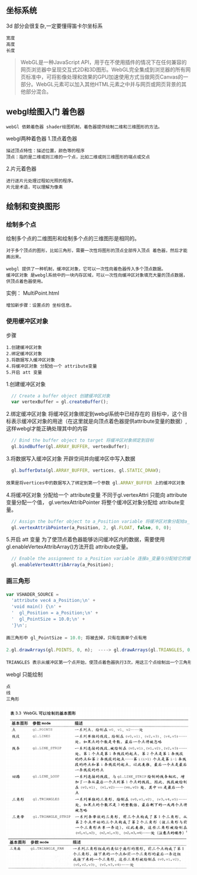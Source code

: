 ## 坐标系统
3d 部分会很复杂,一定要懂得笛卡尔坐标系
```
宽度
高度
长度
```

>WebGL是一种JavaScript API，用于在不使用插件的情况下在任何兼容的网页浏览器中呈现交互式2D和3D图形。WebGL完全集成到浏览器的所有网页标准中，可将影像处理和效果的GPU加速使用方式当做网页Canvas的一部分。WebGL元素可以加入其他HTML元素之中并与网页或网页背景的其他部分混合。

## webgl绘图入门 着色器
```
webGl 依赖着色器 shader绘图机制，着色器提供绘制二维和三维图形的方法。
```

webgl两种着色器
1.顶点着色器
```
描述顶点特性：描述位置，颜色等的程序
顶点：指的是二维或则三维的一个点，比如二维或则三维图形的端点或交点
```
2.片元着色器
```
进行逐片元处理过程如光照的程序。
片元是术语，可以理解为像素
```


## 绘制和变换图形
### 绘制多个点
绘制多个点的二维图形和绘制多个点的三维图形是相同的。
```
对于多个顶点的图形，比如三角形，需要一次性将图形的顶点全部传入顶点 着色器，然后才能画出来。

webgl 提供了一种机制，缓冲区对象，它可以一次性向着色器传入多个顶点数据。
缓冲区对象 是webgl系统中的一块内存区域，可以一次性向缓冲区对象填充大量的顶点数据，供顶点着色器使用。
```
实例：
MultiPoint.html
```
增加新步骤：设置点的 坐标信息。
```

### 使用缓冲区对象
步骤
```
1.创建缓冲区对象
2.绑定缓冲区对象
3.将数据写入缓冲区对象
4.将缓冲区对象 分配给一个 attribute变量
5.开启 att 变量
```
1.创建缓冲区对象
```js
  // Create a buffer object 创建缓冲区对象
  var vertexBuffer = gl.createBuffer();
```
2.绑定缓冲区对象
将缓冲区对象绑定到webgl系统中已经存在的 目标中，这个目标表示缓冲区对象的用途（在这里就是向顶点着色器提供attribute变量的数据）,这样webgl才能正确处理其中的内容
```js
  // Bind the buffer object to target 将缓冲区对象绑定到目标
  gl.bindBuffer(gl.ARRAY_BUFFER, vertexBuffer);
```
3.将数据写入缓冲区对象
开辟空间并向缓冲区中写入数据
```js
  gl.bufferData(gl.ARRAY_BUFFER, vertices, gl.STATIC_DRAW);

效果是将vertices中的数据写入了绑定到第一个参数 gl.ARRAY_BUFFER 上的缓冲区对象
```
4.将缓冲区对象 分配给一个 attribute变量
不同于gl.vertexAttri 只能向 attribute 变量分配一个值，
gl.vertexAttribPointer 将整个缓冲区对象分配给 attribute变量。
```js
  // Assign the buffer object to a_Position variable 将缓冲区对象分配给a_
  gl.vertexAttribPointer(a_Position, 2, gl.FLOAT, false, 0, 0);

```

5.开启 att 变量
为了使顶点着色器能够访问缓冲区内的数据，需要使用 gl.enableVertexAttribArray()方法开启 attribute变量。
```js
  // Enable the assignment to a_Position variable 连接a_变量与分配给它的缓冲区对象
  gl.enableVertexAttribArray(a_Position);
```

### 画三角形
```js
var VSHADER_SOURCE =
  'attribute vec4 a_Position;\n' +
  'void main() {\n' +
  '  gl_Position = a_Position;\n' +
  '  gl_PointSize = 10.0;\n' +
  '}\n';

画三角形中 gl_PointSize = 10.0; 将被去掉，只有在画单个点有用

2.gl.drawArrays(gl.POINTS, 0, n);  ----> gl.drawArrays(gl.TRIANGLES, 0, n);

TRIANGLES 表示从缓冲区第一个点开始，使顶点着色器执行3次，用这三个点绘制出一个三角形
```
webgl 只能绘制
```
点
线
三角形
```
![](../assets/img-webGl/webgl基本图形.png)
![](../assets/img-webGl/webgl基本图形2.png)